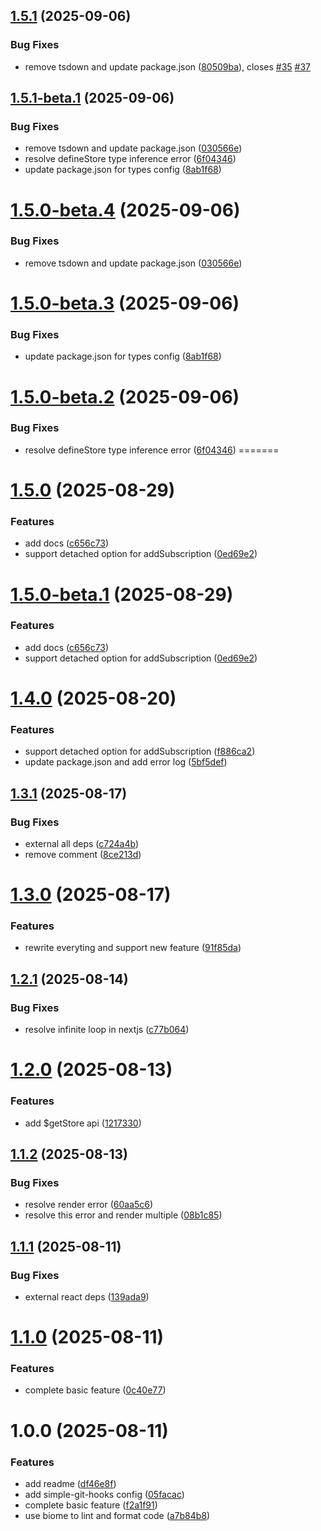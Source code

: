 ## [1.5.1](https://github.com/savageKarl/pinia-react/compare/v1.5.0...v1.5.1) (2025-09-06)


### Bug Fixes

* remove tsdown and update package.json ([80509ba](https://github.com/savageKarl/pinia-react/commit/80509bafac54431a22a8f418942ad617962915b1)), closes [#35](https://github.com/savageKarl/pinia-react/issues/35) [#37](https://github.com/savageKarl/pinia-react/issues/37)

## [1.5.1-beta.1](https://github.com/savageKarl/pinia-react/compare/v1.5.0...v1.5.1-beta.1) (2025-09-06)


### Bug Fixes

* remove tsdown and update package.json ([030566e](https://github.com/savageKarl/pinia-react/commit/030566eb570ce4f227af7e074757e4d72a671e44))
* resolve defineStore type inference error ([6f04346](https://github.com/savageKarl/pinia-react/commit/6f043467442d349d30076c0aee9e7db409727acd))
* update package.json for types config ([8ab1f68](https://github.com/savageKarl/pinia-react/commit/8ab1f68ca3f057fb88a345c15cf40dd93efb637f))

# [1.5.0-beta.4](https://github.com/savageKarl/pinia-react/compare/v1.5.0-beta.3...v1.5.0-beta.4) (2025-09-06)


### Bug Fixes

* remove tsdown and update package.json ([030566e](https://github.com/savageKarl/pinia-react/commit/030566eb570ce4f227af7e074757e4d72a671e44))

# [1.5.0-beta.3](https://github.com/savageKarl/pinia-react/compare/v1.5.0-beta.2...v1.5.0-beta.3) (2025-09-06)


### Bug Fixes

* update package.json for types config ([8ab1f68](https://github.com/savageKarl/pinia-react/commit/8ab1f68ca3f057fb88a345c15cf40dd93efb637f))

# [1.5.0-beta.2](https://github.com/savageKarl/pinia-react/compare/v1.5.0-beta.1...v1.5.0-beta.2) (2025-09-06)


### Bug Fixes

* resolve defineStore type inference error ([6f04346](https://github.com/savageKarl/pinia-react/commit/6f043467442d349d30076c0aee9e7db409727acd))
=======
# [1.5.0](https://github.com/savageKarl/pinia-react/compare/v1.4.0...v1.5.0) (2025-08-29)


### Features

* add docs ([c656c73](https://github.com/savageKarl/pinia-react/commit/c656c730acdd055e4f37d50e138389a818e2b3eb))
* support detached option for addSubscription ([0ed69e2](https://github.com/savageKarl/pinia-react/commit/0ed69e2a89c2c4ed5f29b63fb2f769539e473ee5))


# [1.5.0-beta.1](https://github.com/savageKarl/pinia-react/compare/v1.4.0...v1.5.0-beta.1) (2025-08-29)


### Features

* add docs ([c656c73](https://github.com/savageKarl/pinia-react/commit/c656c730acdd055e4f37d50e138389a818e2b3eb))
* support detached option for addSubscription ([0ed69e2](https://github.com/savageKarl/pinia-react/commit/0ed69e2a89c2c4ed5f29b63fb2f769539e473ee5))

# [1.4.0](https://github.com/savageKarl/pinia-react/compare/v1.3.1...v1.4.0) (2025-08-20)


### Features

* support detached option for addSubscription ([f886ca2](https://github.com/savageKarl/pinia-react/commit/f886ca2b36d99d5d6496d119f6f41b3dd15d67d5))
* update package.json and add error log ([5bf5def](https://github.com/savageKarl/pinia-react/commit/5bf5defb650ea18249cd0219b46d03d480622a96))

## [1.3.1](https://github.com/savageKarl/pinia-react/compare/v1.3.0...v1.3.1) (2025-08-17)


### Bug Fixes

* external all deps ([c724a4b](https://github.com/savageKarl/pinia-react/commit/c724a4bb80bb15b1bba5f81166584d382abd457e))
* remove comment ([8ce213d](https://github.com/savageKarl/pinia-react/commit/8ce213dfb60b531b588a152b917dd5a38437fe33))

# [1.3.0](https://github.com/savageKarl/pinia-react/compare/v1.2.1...v1.3.0) (2025-08-17)


### Features

* rewrite everyting and support new feature ([91f85da](https://github.com/savageKarl/pinia-react/commit/91f85da603cf0065ade1894af411932d7f722b6d))

## [1.2.1](https://github.com/savageKarl/pinia-react/compare/v1.2.0...v1.2.1) (2025-08-14)


### Bug Fixes

* resolve infinite loop in nextjs ([c77b064](https://github.com/savageKarl/pinia-react/commit/c77b064f78fb30177439c0f7672bb7e9aa16dfe3))

# [1.2.0](https://github.com/savageKarl/pinia-react/compare/v1.1.2...v1.2.0) (2025-08-13)


### Features

* add $getStore api ([1217330](https://github.com/savageKarl/pinia-react/commit/121733016bb974ed15a633a7c16506a33829d955))

## [1.1.2](https://github.com/savageKarl/pinia-react/compare/v1.1.1...v1.1.2) (2025-08-13)


### Bug Fixes

* resolve render error ([60aa5c6](https://github.com/savageKarl/pinia-react/commit/60aa5c6481593d069c99c3cca42a0b7c5ec30d71))
* resolve this error and render multiple ([08b1c85](https://github.com/savageKarl/pinia-react/commit/08b1c85152dba8e78efa97a1175add110036c11e))

## [1.1.1](https://github.com/savageKarl/pinia-react/compare/v1.1.0...v1.1.1) (2025-08-11)


### Bug Fixes

* external react deps ([139ada9](https://github.com/savageKarl/pinia-react/commit/139ada99a209baca5fc871d68ede0172c15fa3bd))

# [1.1.0](https://github.com/savageKarl/pinia-react/compare/v1.0.0...v1.1.0) (2025-08-11)


### Features

* complete basic feature ([0c40e77](https://github.com/savageKarl/pinia-react/commit/0c40e77dc78cd3baf6fca903275442d76035ddcb))

# 1.0.0 (2025-08-11)


### Features

* add readme ([df46e8f](https://github.com/savageKarl/pinia-react/commit/df46e8f5f818a96a35e7150de305d7e0905849c2))
* add simple-git-hooks config ([05facac](https://github.com/savageKarl/pinia-react/commit/05facac1a7b5f1bec7aa43ad5b23afc68a13cb6f))
* complete basic feature ([f2a1f91](https://github.com/savageKarl/pinia-react/commit/f2a1f9176742451b08ecae5f1b9c8107787152ad))
* use biome to lint and format code ([a7b84b8](https://github.com/savageKarl/pinia-react/commit/a7b84b8ad6b285b39cadbcb34e6b5f69a31078d1))
